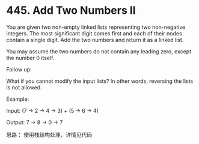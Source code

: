 # 445. Add Two Numbers II

You are given two non-empty linked lists representing two non-negative integers.
The most significant digit comes first and each of their nodes contain a single digit.
Add the two numbers and return it as a linked list.

You may assume the two numbers do not contain any leading zero, except the number 0 itself.

Follow up:

What if you cannot modify the input lists? In other words, reversing the lists is not allowed.

Example:

>
Input: (7 -> 2 -> 4 -> 3) + (5 -> 6 -> 4)
>
Output: 7 -> 8 -> 0 -> 7

思路：
使用栈结构处理，详情见代码